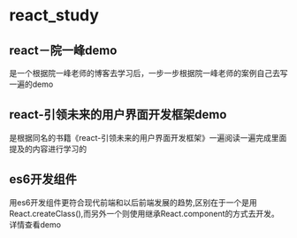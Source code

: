 # react_study

## react－院一峰demo

是一个根据院一峰老师的博客去学习后，一步一步根据院一峰老师的案例自己去写一遍的demo


## react-引领未来的用户界面开发框架demo

是根据同名的书籍《react-引领未来的用户界面开发框架》一遍阅读一遍完成里面提及的内容进行学习的


## es6开发组件

用es6开发组件更符合现代前端和以后前端发展的趋势,区别在于一个是用React.createClass(),而另外一个则使用继承React.component的方式去开发。
详情查看demo



